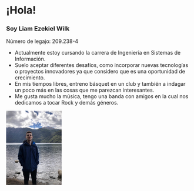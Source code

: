 # ¡Hola!
### Soy Liam Ezekiel Wilk
Número de legajo: 209.238-4

- Actualmente estoy cursando la carrera de Ingeniería en Sistemas de Información.
- Suelo aceptar diferentes desafíos, como incorporar nuevas tecnologías o proyectos innovadores ya que considero que es una oportunidad de crecimiento.
- En mis tiempos libres, entreno básquet en un club y también a indagar un poco más en las cosas que me parezcan interesantes.
- Me gusta mucho la música, tengo una banda con amigos en la cual nos dedicamos a tocar Rock y demás géneros.

<img src="Foto.JPG" width=30% height=40%>
